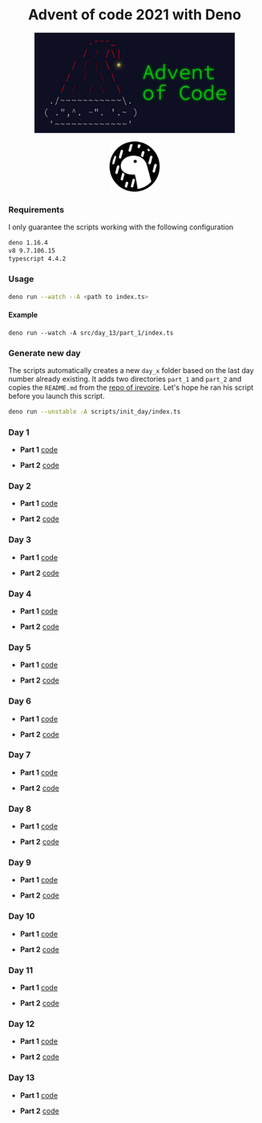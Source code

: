 <h1 align="center"> Advent of code 2021 with Deno </h1>

<p align="center">
  <img src="./assets/advent.jpeg" width="400" height="auto" />
</p>

<p align="center">
  <img src="./assets/logo.svg" width="100" height="auto" />
</p>

### Requirements 

I only guarantee the scripts working with the following configuration

```
deno 1.16.4
v8 9.7.106.15
typescript 4.4.2
```

### Usage

```bash
deno run --watch --A <path to index.ts>
```

#### Example

```
deno run --watch -A src/day_13/part_1/index.ts
```

### Generate new day

The scripts automatically creates a new `day_x` folder based on the last day number already existing.
It adds two directories `part_1` and `part_2` and copies the `README.md` from the [repo of irevoire](git@github.com:irevoire/aoc2021.git).
Let's hope he ran his script before you launch this script. 

```bash
deno run --unstable -A scripts/init_day/index.ts
```

### Day 1

- **Part 1** [code](src/day_01/part_1/aoc.ts)

- **Part 2** [code](./src/day_01/part_2/aoc.ts)


### Day 2

- **Part 1** [code](./src/day_02/part_1/aoc.ts)

- **Part 2** [code](./src/day_02/part_2/aoc.ts)


### Day 3

- **Part 1** [code](./src/day_03/part_1/aoc.ts)

- **Part 2** [code](./src/day_03/part_2/aoc.ts)

### Day 4

- **Part 1** [code](./src/day_04/part_1/aoc.ts)

- **Part 2** [code](./src/day_04/part_2/aoc.ts)

### Day 5

- **Part 1** [code](./src/day_05/part_1/aoc.ts)

- **Part 2** [code](./src/day_05/part_2/aoc.ts)

### Day 6

- **Part 1** [code](./src/day_06/part_1/aoc.ts)

- **Part 2** [code](./src/day_06/part_2/aoc.ts)

### Day 7

- **Part 1** [code](./src/day_07/part_1/aoc.ts)

- **Part 2** [code](./src/day_07/part_2/aoc.ts)

### Day 8

- **Part 1** [code](./src/day_08/part_1/aoc.ts)

- **Part 2** [code](./src/day_08/part_2/aoc.ts)

### Day 9

- **Part 1** [code](./src/day_09/part_1/aoc.ts)

- **Part 2** [code](./src/day_09/part_2/aoc.ts)

### Day 10

- **Part 1** [code](./src/day_10/part_1/aoc.ts)

- **Part 2** [code](./src/day_10/part_2/aoc.ts)

### Day 11

- **Part 1** [code](./src/day_11/part_1/aoc.ts)

- **Part 2** [code](./src/day_11/part_2/aoc.ts)

### Day 12

- **Part 1** [code](./src/day_12/part_1/aoc.ts)

- **Part 2** [code](./src/day_12/part_2/aoc.ts)

### Day 13

- **Part 1** [code](./src/day_13/part_1/aoc.ts)

- **Part 2** [code](./src/day_13/part_2/aoc.ts)
